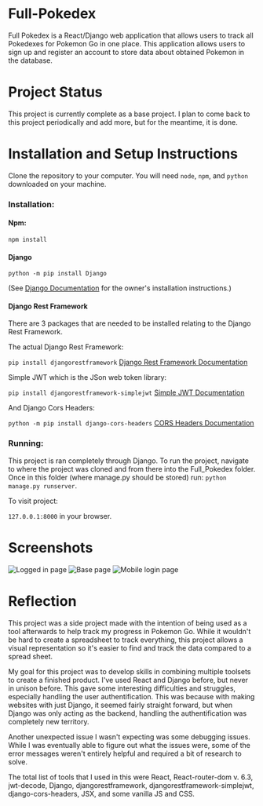 # Full-Pokedex
Full Pokedex is a React/Django web application that allows users to track all Pokedexes for Pokemon Go in one place. This application allows users to sign up and register an account to store data about obtained Pokemon in the database.

# Project Status
This project is currently complete as a base project. I plan to come back to this project periodically and add more, but for the meantime, it is done.

# Installation and Setup Instructions
Clone the repository to your computer. You will need `node`, `npm`, and `python` downloaded on your machine.

### Installation:
#### Npm:
`npm install`

#### Django
`python -m pip install Django`

(See [Django Documentation](https://docs.djangoproject.com/en/4.0/topics/install/) for the owner's installation instructions.)

#### Django Rest Framework
There are 3 packages that are needed to be installed relating to the Django Rest Framework.

The actual Django Rest Framework:

`pip install djangorestframework` [Django Rest Framework Documentation](https://www.django-rest-framework.org/)

Simple JWT which is the JSon web token library:

`pip install djangorestframework-simplejwt` [Simple JWT Documentation](https://django-rest-framework-simplejwt.readthedocs.io/en/latest/)

And Django Cors Headers:

`python -m pip install django-cors-headers` [CORS Headers Documentation](https://pypi.org/project/django-cors-headers/)

### Running:
This project is ran completely through Django. To run the project, navigate to where the project was cloned and from there into the Full_Pokedex folder.
Once in this folder (where manage.py should be stored) run:
`python manage.py runserver`.

To visit project:

`127.0.0.1:8000` in your browser.

# Screenshots
![Logged in page](#)
![Base page](#)
![Mobile login page](#)

# Reflection
This project was a side project made with the intention of being used as a tool afterwards to help track my progress in Pokemon Go. While it wouldn't be hard to create a spreadsheet to track everything, this project allows a visual representation so it's easier to find and track the data compared to a spread sheet.

My goal for this project was to develop skills in combining multiple toolsets to create a finished product. I've used React and Django before, but never in unison before. This gave some interesting difficulties and struggles, especially handling the user authentification. This was because with making websites with just Django, it seemed fairly straight forward, but when Django was only acting as the backend, handling the authentification was completely new territory.

Another unexpected issue I wasn't expecting was some debugging issues. While I was eventually able to figure out what the issues were, some of the error messages weren't entirely helpful and required a bit of research to solve.

The total list of tools that I used in this were React, React-router-dom v. 6.3, jwt-decode, Django, djangorestframework, djangorestframework-simplejwt, django-cors-headers, JSX, and some vanilla JS and CSS.
